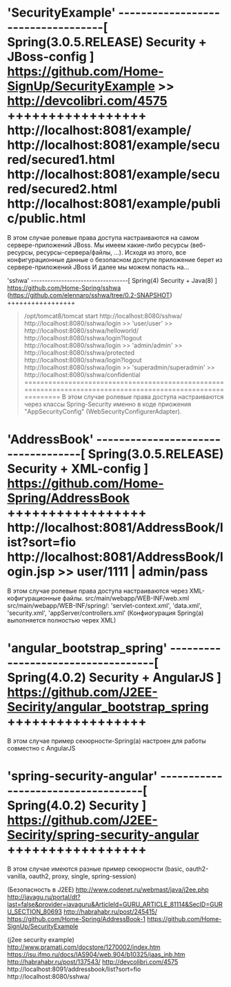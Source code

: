 
'SecurityExample'
-----------------------------------[ Spring(3.0.5.RELEASE) Security + JBoss-config ]
https://github.com/Home-SignUp/SecurityExample >> http://devcolibri.com/4575
+++++++++++++++++
http://localhost:8081/example/
http://localhost:8081/example/secured/secured1.html
http://localhost:8081/example/secured/secured2.html
http://localhost:8081/example/public/public.html
=============================================================================================================
В этом случае ролевые права доступа настраиваются на самом сервере-приложений JBoss.
Мы имеем какие-либо ресурсы (веб-ресурсы, ресурсы-сервера/файлы, ...).
Исходя из этого, все конфигурационные данные о безопасном доступе приложение берет из сервере-приложений JBoss И далее мы можем попасть на...


'sshwa'
-----------------------------------[ Spring(4) Security + Java(8) ]
https://github.com/Home-Spring/sshwa (https://github.com/elennaro/sshwa/tree/0.2-SNAPSHOT)
+++++++++++++++++
> /opt/tomcat8/tomcat start
http://localhost:8080/sshwa/
http://localhost:8080/sshwa/login >> 'user/user' >> http://localhost:8080/sshwa/helloworld/
http://localhost:8080/sshwa/login?logout
http://localhost:8080/sshwa/login >> 'admin/admin' >> http://localhost:8080/sshwa/protected
http://localhost:8080/sshwa/login?logout
http://localhost:8080/sshwa/login >> 'superadmin/superadmin' >> http://localhost:8080/sshwa/confidential
=============================================================================================================
В этом случае ролевые права доступа настраиваются через классы Spring-Security именно в коде приожения "AppSecurityConfig" (WebSecurityConfigurerAdapter).


'AddressBook'
-----------------------------------[ Spring(3.0.5.RELEASE) Security + XML-config ]
https://github.com/Home-Spring/AddressBook
+++++++++++++++++
http://localhost:8081/AddressBook/list?sort=fio
http://localhost:8081/AddressBook/login.jsp >> user/1111 | admin/pass
=============================================================================================================
В этом случае ролевые права доступа настраиваются через XML-кофигурационные файлы.
src/main/webapp/WEB-INF/web.xml
src/main/webapp/WEB-INF/spring/: 'servlet-context.xml', 'data.xml', 'security.xml', 'appServer/controllers.xml'
(Конфиогурация Spring(а) выполняется полностью черех XML)


'angular_bootstrap_spring'
-----------------------------------[ Spring(4.0.2) Security + AngularJS ]
https://github.com/J2EE-Secirity/angular_bootstrap_spring
+++++++++++++++++
=============================================================================================================
В этом случае пример секюрности-Spring(а) настроен для работы совместно с AngularJS


'spring-security-angular'
-----------------------------------[ Spring(4.0.2) Security ]
https://github.com/J2EE-Secirity/spring-security-angular
+++++++++++++++++
=============================================================================================================
В этом случае имеются разные пример секюрности (basic, oauth2-vanilla, oauth2, proxy, single, spring-session)





(Безопасность в J2EE)
http://www.codenet.ru/webmast/java/j2ee.php
http://javagu.ru/portal/dt?last=false&provider=javaguru&ArticleId=GURU_ARTICLE_81114&SecID=GURU_SECTION_80693
http://habrahabr.ru/post/245415/
https://github.com/Home-Spring/AddressBook-1
https://github.com/Home-SignUp/SecurityExample


(j2ee security example)
http://www.pramati.com/docstore/1270002/index.htm
https://isu.ifmo.ru/docs/IAS904/web.904/b10325/jaas_inb.htm
http://habrahabr.ru/post/137543/
http://devcolibri.com/4575
http://localhost:8091/addressbook/list?sort=fio
http://localhost:8080/sshwa/


